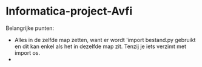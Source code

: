 # Informatica-project-Avfi


Belangrijke punten:
- Alles in de zelfde map zetten, want er wordt 'import bestand.py gebruikt en dit kan enkel als het 
in dezelfde map zit. Tenzij je iets verzimt met import os.
- 
